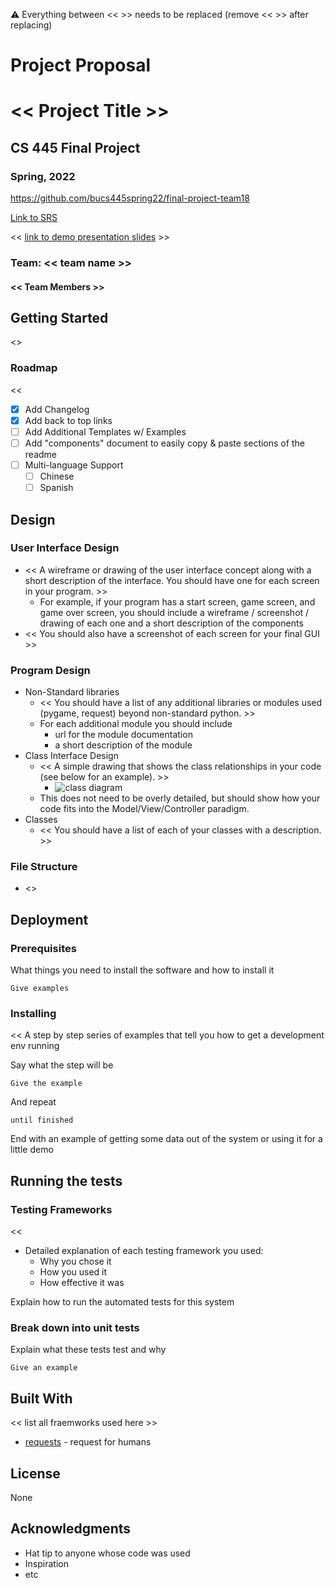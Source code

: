 :warning: Everything between << >> needs to be replaced (remove << >> after replacing)
# Project Proposal
# << Project Title >>

## CS 445 Final Project

### Spring, 2022

https://github.com/bucs445spring22/final-project-team18

[Link to SRS](https://docs.google.com/document/d/1XIzcDxvqk0s2EKfq9kwLHxLzjQK8xb5tjyCpdFfjh94/edit?usp=sharing)

<< [link to demo presentation slides](#) >>

### Team: << team name >>
  
#### << Team Members >>

## Getting Started

<<One paragraph of project description goes here>>

### Roadmap

  <<
- [x] Add Changelog
- [x] Add back to top links
- [ ] Add Additional Templates w/ Examples
- [ ] Add "components" document to easily copy & paste sections of the readme
- [ ] Multi-language Support
    - [ ] Chinese
    - [ ] Spanish
  >>
  
## Design

### User Interface Design
  
* << A wireframe or drawing of the user interface concept along with a short description of the interface. You should have one for each screen in your program. >>
    * For example, if your program has a start screen, game screen, and game over screen, you should include a wireframe / screenshot / drawing of each one and a short description of the components
* << You should also have a screenshot of each screen for your final GUI >>

### Program Design
  
* Non-Standard libraries
    * << You should have a list of any additional libraries or modules used (pygame, request) beyond non-standard python. >>
    * For each additional module you should include
        * url for the module documentation
        * a short description of the module
* Class Interface Design
    * << A simple drawing that shows the class relationships in your code (see below for an example). >>
        * ![class diagram](assets/class_diagram.jpg)
    * This does not need to be overly detailed, but should show how your code fits into the Model/View/Controller paradigm.
* Classes
    * << You should have a list of each of your classes with a description. >>

### File Structure
  
* <<List your project file tree structure>>

## Deployment
  
### Prerequisites

What things you need to install the software and how to install it

```
Give examples
```

### Installing

<<
 A step by step series of examples that tell you how to get a development env running

Say what the step will be

```
Give the example
```

And repeat

```
until finished
```

End with an example of getting some data out of the system or using it for a little demo
>>

## Running the tests
  
### Testing Frameworks

<<
* Detailed explanation of each testing framework you used:
    * Why you chose it
    * How you used it
    * How effective it was
  
Explain how to run the automated tests for this system

>>
  
### Break down into unit tests

Explain what these tests test and why

```
Give an example
```

## Built With
 << list all fraemworks used here >>
* [requests](https://docs.python-requests.org/en/latest/user/quickstart/#make-a-request) - request for humans

## License

None

## Acknowledgments

* Hat tip to anyone whose code was used
* Inspiration
* etc

